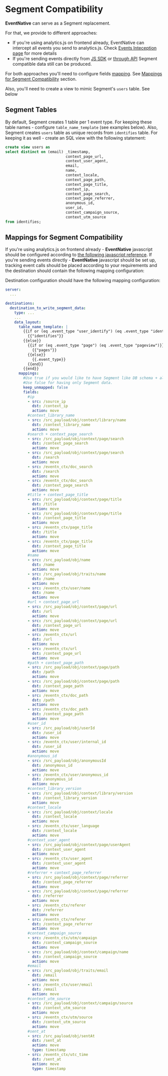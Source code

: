 # Segment Compatibility

**EventNative** can serve as a Segment replacement.

For that, we provide to different approaches:

 * If you're using analytics.js on frontend already, EventNative can intercept all events you send to analytics.js. Check
[Events Inteception page](/docs/sending-data/javascript-reference/events-interception) for more details
 * If you're sending events directly from [JS SDK](/docs/sending-data/javascript-reference/npm-or-yarn)
or [through API](/docs/sending-data/api) Segment compatible data still can be produced.

For both approaches you'll need to configure fields [mapping](/docs/configuration/schema-and-mappings).
See [Mappings for Segment Compatibility](#mappings-for-segment-compatibility) section.

Also, you'll need to create a view to mimic Segment's `users` table. See below

## Segment Tables

By default, Segment creates 1 table per 1 event type. For keeping these table names - configure `table_name_template` (see examples below).
Also, Segment creates `users` table as unique records from `identifies` table. For keeping it as well - create an SQL view with the
following statement:

```sql
create view users as
select distinct on (email) _timestamp,
                           context_page_url,
                           context_user_agent,
                           email,
                           name,
                           context_locale,
                           context_page_path,
                           context_page_title,
                           context_ip,
                           context_page_search,
                           context_page_referrer,
                           anonymous_id,
                           user_id,
                           context_campaign_source,
                           context_utm_source
from identifies;
```

## Mappings for Segment Compatibility

If you're using analytics.js on frontend already - **EventNative** javascript should be configured according to [the following javascript reference](../sending-data/javascript-reference/events-interception).
If you're sending events directly - **EventNative** javascript should be set up, tracking event calls should be placed according to your requirements and the destination should contain the following mapping configuration:

Destination configuration should have the following mapping configuration:

```yaml
server:
  ...

destinations:
  destination_to_write_segment_data:
    type: ...
    ...
    data_layout:
      table_name_template: |
        {{if or (eq .event_type "user_identify") (eq .event_type "identify")}}
          {{"identifies"}}
        {{else}}
          {{if or (eq .event_type "page") (eq .event_type "pageview")}}
            {{"pages"}}
          {{else}}
            {{.event_type}}
          {{end}}
        {{end}}
      mappings:
        #Use true if you would like to have Segment like DB schema + all other fields.
        #Use false for having only Segment data.
        keep_unmapped: false
        fields:
          #ip
          - src: /source_ip
            dst: /context_ip
            action: move
          #context_library_name
          - src: /src_payload/obj/context/library/name
            dst: /context_library_name
            action: move
          #search + context_page_search
          - src: /src_payload/obj/context/page/search
            dst: /context_page_search
            action: move
          - src: /src_payload/obj/context/page/search
            dst: /search
            action: move
          - src: /eventn_ctx/doc_search
            dst: /search
            action: move
          - src: /eventn_ctx/doc_search
            dst: /context_page_search
            action: move
          #title + context_page_title
          - src: /src_payload/obj/context/page/title
            dst: /title
            action: move
          - src: /src_payload/obj/context/page/title
            dst: /context_page_title
            action: move
          - src: /eventn_ctx/page_title
            dst: /title
            action: move
          - src: /eventn_ctx/page_title
            dst: /context_page_title
            action: move
          #name
          - src: /src_payload/obj/name
            dst: /name
            action: move
          - src: /src_payload/obj/traits/name
            dst: /name
            action: move
          - src: /eventn_ctx/user/name
            dst: /name
            action: move
          #url + context_page_url
          - src: /src_payload/obj/context/page/url
            dst: /url
            action: move
          - src: /src_payload/obj/context/page/url
            dst: /context_page_url
            action: move
          - src: /eventn_ctx/url
            dst: /url
            action: move
          - src: /eventn_ctx/url
            dst: /context_page_url
            action: move
          #path + context_page_path
          - src: /src_payload/obj/context/page/path
            dst: /path
            action: move
          - src: /src_payload/obj/context/page/path
            dst: /context_page_path
            action: move
          - src: /eventn_ctx/doc_path
            dst: /path
            action: move
          - src: /eventn_ctx/doc_path
            dst: /context_page_path
            action: move
          #user_id
          - src: /src_payload/obj/userId
            dst: /user_id
            action: move
          - src: /eventn_ctx/user/internal_id
            dst: /user_id
            action: move
          #anonymous_id
          - src: /src_payload/obj/anonymousId
            dst: /anonymous_id
            action: move
          - src: /eventn_ctx/user/anonymous_id
            dst: /anonymous_id
            action: move
          #context_library_version
          - src: /src_payload/obj/context/library/version
            dst: /context_library_version
            action: move
          #context_locale
          - src: /src_payload/obj/context/locale
            dst: /context_locale
            action: move
          - src: /eventn_ctx/user_language
            dst: /context_locale
            action: move
          #context_user_agent
          - src: /src_payload/obj/context/page/userAgent
            dst: /context_user_agent
            action: move
          - src: /eventn_ctx/user_agent
            dst: /context_user_agent
            action: move
          #referrer + context_page_referrer
          - src: /src_payload/obj/context/page/referrer
            dst: /context_page_referrer
            action: move
          - src: /src_payload/obj/context/page/referrer
            dst: /referrer
            action: move
          - src: /eventn_ctx/referer
            dst: /referrer
            action: move
          - src: /eventn_ctx/referer
            dst: /context_page_referrer
            action: move
          #context_campaign_source
          - src: /eventn_ctx/utm/campaign
            dst: /context_campaign_source
            action: move
          - src: /src_payload/obj/context/campaign/name
            dst: /context_campaign_source
            action: move
          #email
          - src: /src_payload/obj/traits/email
            dst: /email
            action: move
          - src: /eventn_ctx/user/email
            dst: /email
            action: move
          #context_utm_source
          - src: /src_payload/obj/context/campaign/source
            dst: /context_utm_source
            action: move
          - src: /eventn_ctx/utm/source
            dst: /context_utm_source
            action: move
          #sent_at
          - src: /src_payload/obj/sentAt
            dst: /sent_at
            action: move
            type: timestamp
          - src: /eventn_ctx/utc_time
            dst: /sent_at
            action: move
            type: timestamp
```